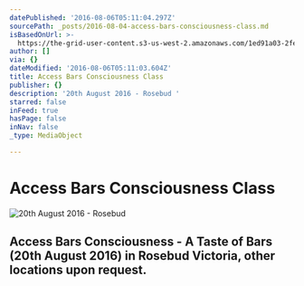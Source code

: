 ```yaml
---
datePublished: '2016-08-06T05:11:04.297Z'
sourcePath: _posts/2016-08-04-access-bars-consciousness-class.md
isBasedOnUrl: >-
  https://the-grid-user-content.s3-us-west-2.amazonaws.com/1ed91a03-2fe1-4f4c-949e-f74bdbe221dc.jpg
author: []
via: {}
dateModified: '2016-08-06T05:11:03.604Z'
title: Access Bars Consciousness Class
publisher: {}
description: '20th August 2016 - Rosebud '
starred: false
inFeed: true
hasPage: false
inNav: false
_type: MediaObject

---
```

# Access Bars Consciousness Class
![20th August 2016 - Rosebud ](https://the-grid-user-content.s3-us-west-2.amazonaws.com/1ed91a03-2fe1-4f4c-949e-f74bdbe221dc.jpg)

## Access Bars Consciousness - A Taste of Bars (20th August 2016) in Rosebud Victoria, other locations upon request.